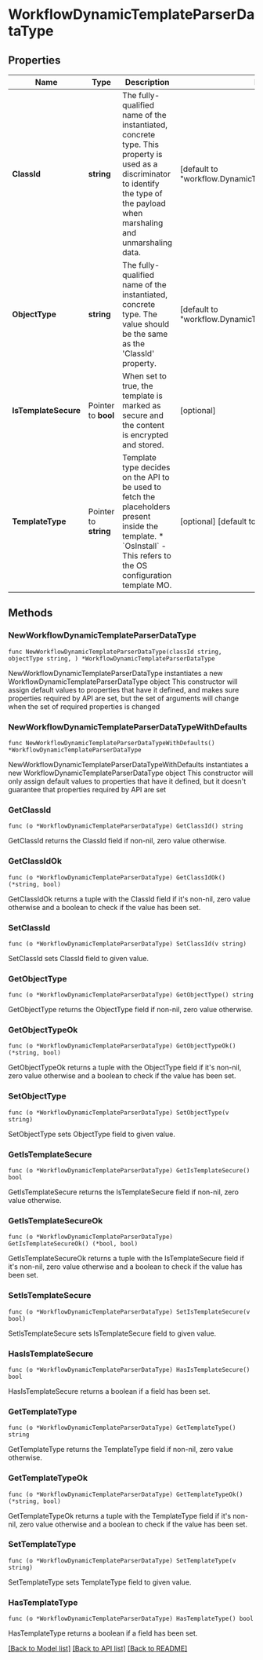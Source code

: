 # WorkflowDynamicTemplateParserDataType

## Properties

Name | Type | Description | Notes
------------ | ------------- | ------------- | -------------
**ClassId** | **string** | The fully-qualified name of the instantiated, concrete type. This property is used as a discriminator to identify the type of the payload when marshaling and unmarshaling data. | [default to "workflow.DynamicTemplateParserDataType"]
**ObjectType** | **string** | The fully-qualified name of the instantiated, concrete type. The value should be the same as the &#39;ClassId&#39; property. | [default to "workflow.DynamicTemplateParserDataType"]
**IsTemplateSecure** | Pointer to **bool** | When set to true, the template is marked as secure and the content is encrypted and stored. | [optional] 
**TemplateType** | Pointer to **string** | Template type decides on the API to be used to fetch the placeholders present inside the template. * &#x60;OsInstall&#x60; - This refers to the OS configuration template MO. | [optional] [default to "OsInstall"]

## Methods

### NewWorkflowDynamicTemplateParserDataType

`func NewWorkflowDynamicTemplateParserDataType(classId string, objectType string, ) *WorkflowDynamicTemplateParserDataType`

NewWorkflowDynamicTemplateParserDataType instantiates a new WorkflowDynamicTemplateParserDataType object
This constructor will assign default values to properties that have it defined,
and makes sure properties required by API are set, but the set of arguments
will change when the set of required properties is changed

### NewWorkflowDynamicTemplateParserDataTypeWithDefaults

`func NewWorkflowDynamicTemplateParserDataTypeWithDefaults() *WorkflowDynamicTemplateParserDataType`

NewWorkflowDynamicTemplateParserDataTypeWithDefaults instantiates a new WorkflowDynamicTemplateParserDataType object
This constructor will only assign default values to properties that have it defined,
but it doesn't guarantee that properties required by API are set

### GetClassId

`func (o *WorkflowDynamicTemplateParserDataType) GetClassId() string`

GetClassId returns the ClassId field if non-nil, zero value otherwise.

### GetClassIdOk

`func (o *WorkflowDynamicTemplateParserDataType) GetClassIdOk() (*string, bool)`

GetClassIdOk returns a tuple with the ClassId field if it's non-nil, zero value otherwise
and a boolean to check if the value has been set.

### SetClassId

`func (o *WorkflowDynamicTemplateParserDataType) SetClassId(v string)`

SetClassId sets ClassId field to given value.


### GetObjectType

`func (o *WorkflowDynamicTemplateParserDataType) GetObjectType() string`

GetObjectType returns the ObjectType field if non-nil, zero value otherwise.

### GetObjectTypeOk

`func (o *WorkflowDynamicTemplateParserDataType) GetObjectTypeOk() (*string, bool)`

GetObjectTypeOk returns a tuple with the ObjectType field if it's non-nil, zero value otherwise
and a boolean to check if the value has been set.

### SetObjectType

`func (o *WorkflowDynamicTemplateParserDataType) SetObjectType(v string)`

SetObjectType sets ObjectType field to given value.


### GetIsTemplateSecure

`func (o *WorkflowDynamicTemplateParserDataType) GetIsTemplateSecure() bool`

GetIsTemplateSecure returns the IsTemplateSecure field if non-nil, zero value otherwise.

### GetIsTemplateSecureOk

`func (o *WorkflowDynamicTemplateParserDataType) GetIsTemplateSecureOk() (*bool, bool)`

GetIsTemplateSecureOk returns a tuple with the IsTemplateSecure field if it's non-nil, zero value otherwise
and a boolean to check if the value has been set.

### SetIsTemplateSecure

`func (o *WorkflowDynamicTemplateParserDataType) SetIsTemplateSecure(v bool)`

SetIsTemplateSecure sets IsTemplateSecure field to given value.

### HasIsTemplateSecure

`func (o *WorkflowDynamicTemplateParserDataType) HasIsTemplateSecure() bool`

HasIsTemplateSecure returns a boolean if a field has been set.

### GetTemplateType

`func (o *WorkflowDynamicTemplateParserDataType) GetTemplateType() string`

GetTemplateType returns the TemplateType field if non-nil, zero value otherwise.

### GetTemplateTypeOk

`func (o *WorkflowDynamicTemplateParserDataType) GetTemplateTypeOk() (*string, bool)`

GetTemplateTypeOk returns a tuple with the TemplateType field if it's non-nil, zero value otherwise
and a boolean to check if the value has been set.

### SetTemplateType

`func (o *WorkflowDynamicTemplateParserDataType) SetTemplateType(v string)`

SetTemplateType sets TemplateType field to given value.

### HasTemplateType

`func (o *WorkflowDynamicTemplateParserDataType) HasTemplateType() bool`

HasTemplateType returns a boolean if a field has been set.


[[Back to Model list]](../README.md#documentation-for-models) [[Back to API list]](../README.md#documentation-for-api-endpoints) [[Back to README]](../README.md)



